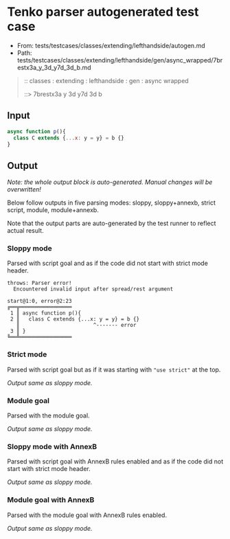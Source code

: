 # Tenko parser autogenerated test case

- From: tests/testcases/classes/extending/lefthandside/autogen.md
- Path: tests/testcases/classes/extending/lefthandside/gen/async_wrapped/7brestx3a_y_3d_y7d_3d_b.md

> :: classes : extending : lefthandside : gen : async wrapped
>
> ::> 7brestx3a y 3d y7d 3d b

## Input


`````js
async function p(){
  class C extends {...x: y = y} = b {}
}
`````

## Output

_Note: the whole output block is auto-generated. Manual changes will be overwritten!_

Below follow outputs in five parsing modes: sloppy, sloppy+annexb, strict script, module, module+annexb.

Note that the output parts are auto-generated by the test runner to reflect actual result.

### Sloppy mode

Parsed with script goal and as if the code did not start with strict mode header.

`````
throws: Parser error!
  Encountered invalid input after spread/rest argument

start@1:0, error@2:23
╔══╦═════════════════
 1 ║ async function p(){
 2 ║   class C extends {...x: y = y} = b {}
   ║                        ^------- error
 3 ║ }
╚══╩═════════════════

`````

### Strict mode

Parsed with script goal but as if it was starting with `"use strict"` at the top.

_Output same as sloppy mode._

### Module goal

Parsed with the module goal.

_Output same as sloppy mode._

### Sloppy mode with AnnexB

Parsed with script goal with AnnexB rules enabled and as if the code did not start with strict mode header.

_Output same as sloppy mode._

### Module goal with AnnexB

Parsed with the module goal with AnnexB rules enabled.

_Output same as sloppy mode._
